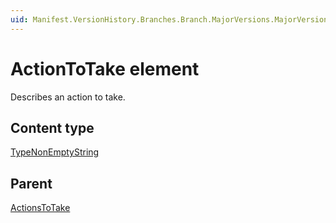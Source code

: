```yaml
---
uid: Manifest.VersionHistory.Branches.Branch.MajorVersions.MajorVersion.Changes.Change.ActionsToTake.ActionToTake
---
```


# ActionToTake element

Describes an action to take.

## Content type

[TypeNonEmptyString](xref:Manifest-TypeNonEmptyString)

## Parent

[ActionsToTake](xref:Manifest.VersionHistory.Branches.Branch.MajorVersions.MajorVersion.Changes.Change.ActionsToTake)
